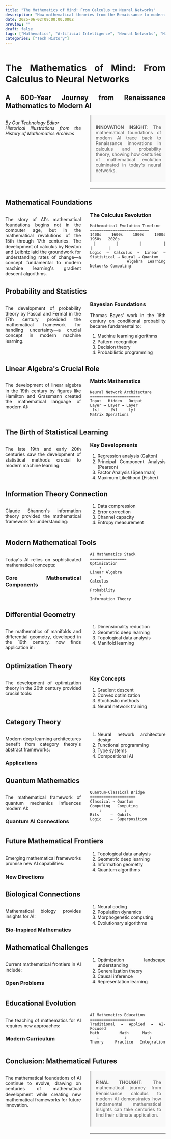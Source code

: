 ```yaml
---
title: "The Mathematics of Mind: From Calculus to Neural Networks"
description: "How mathematical theories from the Renaissance to modern day shaped AI"
date: 2025-06-02T09:00:00.000Z
preview: ""
draft: false
tags: ["Mathematics", "Artificial Intelligence", "Neural Networks", "History"]
categories: ["Tech History"]
---
```


<div class="two-column">

# The Mathematics of Mind: From Calculus to Neural Networks
## A 600-Year Journey from Renaissance Mathematics to Modern AI

*By Our Technology Editor*  
*Historical Illustrations from the History of Mathematics Archives*

> **INNOVATION INSIGHT**: The mathematical foundations of modern AI trace back to Renaissance innovations in calculus and probability theory, showing how centuries of mathematical evolution culminated in today's neural networks.

-------------------

## Mathematical Foundations

The story of AI's mathematical foundations begins not in the computer age, but in the mathematical revolutions of the 15th through 17th centuries. The development of calculus by Newton and Leibniz laid the groundwork for understanding rates of change—a concept fundamental to modern machine learning's gradient descent algorithms.

### The Calculus Revolution

```ascii
Mathematical Evolution Timeline
==========================
1400s   1600s   1800s   1900s   1950s   2020s
 |       |       |       |       |       |
Logic → Calculus → Linear → Statistical → Neural → Quantum
                Algebra  Learning Networks Computing
```

## Probability and Statistics

The development of probability theory by Pascal and Fermat in the 17th century provided the mathematical framework for handling uncertainty—a crucial concept in modern machine learning.

### Bayesian Foundations

Thomas Bayes' work in the 18th century on conditional probability became fundamental to:
1. Machine learning algorithms
2. Pattern recognition
3. Decision theory
4. Probabilistic programming

## Linear Algebra's Crucial Role

The development of linear algebra in the 19th century by figures like Hamilton and Grassmann created the mathematical language of modern AI:

### Matrix Mathematics

```ascii
Neural Network Architecture
======================
Input   Hidden   Output
Layer → Layer → Layer
 [x]     [W]     [y]
Matrix Operations
```

## The Birth of Statistical Learning

The late 19th and early 20th centuries saw the development of statistical methods crucial to modern machine learning:

### Key Developments

1. Regression analysis (Galton)
2. Principal Component Analysis (Pearson)
3. Factor Analysis (Spearman)
4. Maximum Likelihood (Fisher)

## Information Theory Connection

Claude Shannon's information theory provided the mathematical framework for understanding:

1. Data compression
2. Error correction
3. Channel capacity
4. Entropy measurement

## Modern Mathematical Tools

Today's AI relies on sophisticated mathematical concepts:

### Core Mathematical Components

```ascii
AI Mathematics Stack
================
Optimization
    ↑
Linear Algebra
    ↑
Calculus
    ↑
Probability
    ↑
Information Theory
```

## Differential Geometry

The mathematics of manifolds and differential geometry, developed in the 19th century, now finds application in:

1. Dimensionality reduction
2. Geometric deep learning
3. Topological data analysis
4. Manifold learning

## Optimization Theory

The development of optimization theory in the 20th century provided crucial tools:

### Key Concepts

1. Gradient descent
2. Convex optimization
3. Stochastic methods
4. Neural network training

## Category Theory

Modern deep learning architectures benefit from category theory's abstract frameworks:

### Applications

1. Neural network architecture design
2. Functional programming
3. Type systems
4. Compositional AI

## Quantum Mathematics

The mathematical framework of quantum mechanics influences modern AI:

### Quantum AI Connections

```ascii
Quantum-Classical Bridge
====================
Classical → Quantum
Computing   Computing
    ↓          ↓
Bits     →  Qubits
Logic    →  Superposition
```

## Future Mathematical Frontiers

Emerging mathematical frameworks promise new AI capabilities:

### New Directions

1. Topological data analysis
2. Geometric deep learning
3. Information geometry
4. Quantum algorithms

## Biological Connections

Mathematical biology provides insights for AI:

### Bio-Inspired Mathematics

1. Neural coding
2. Population dynamics
3. Morphogenetic computing
4. Evolutionary algorithms

## Mathematical Challenges

Current mathematical frontiers in AI include:

### Open Problems

1. Optimization landscape understanding
2. Generalization theory
3. Causal inference
4. Representation learning

## Educational Evolution

The teaching of mathematics for AI requires new approaches:

### Modern Curriculum

```ascii
AI Mathematics Education
====================
Traditional → Applied → AI-Focused
Math         Math      Math
   ↓           ↓          ↓
Theory     Practice   Integration
```

## Conclusion: Mathematical Futures

The mathematical foundations of AI continue to evolve, drawing on centuries of mathematical development while creating new mathematical frameworks for future innovation.

> **FINAL THOUGHT**: 
> The mathematical journey from Renaissance calculus 
> to modern AI demonstrates how fundamental mathematical 
> insights can take centuries to find their ultimate 
> application.

---



</div>

<style>
.two-column {
    column-count: 2;
    column-gap: 2em;
    text-align: justify;
    hyphens: auto;
}

.two-column h1, .two-column h2 {
    column-span: all;
}

.two-column pre {
    white-space: pre-wrap;
    break-inside: avoid;
}

blockquote {
    background: #f9f9f9;
    border-left: 4px solid #ccc;
    margin: 1.5em 0;
    padding: 1em;
    break-inside: avoid;
}

table {
    width: 100%;
    border-collapse: collapse;
    break-inside: avoid;
}

td, th {
    border: 1px solid #ddd;
    padding: 8px;
}
</style>
